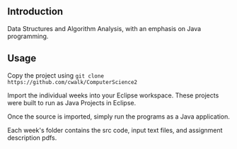 ## Introduction

Data Structures and Algorithm Analysis, with an emphasis on Java programming.

## Usage

Copy the project using `git clone  https://github.com/cwalk/ComputerScience2`

Import the individual weeks into your Eclipse workspace. These projects were built to run as Java Projects in Eclipse.

Once the source is imported, simply run the programs as a Java application.

Each week's folder contains the src code, input text files, and assignment description pdfs.
